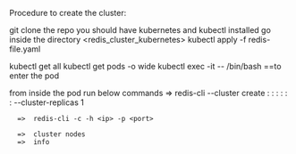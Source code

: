 Procedure to create the cluster:

git clone the repo
you should have kubernetes and kubectl installed
go inside the directory <redis_cluster_kubernetes>
kubectl apply -f redis-file.yaml

kubectl get all
kubectl get pods -o wide
kubectl exec -it <full podname> -- /bin/bash  ==to enter the pod

from inside the pod run below commands
      =>  redis-cli --cluster create <ip>:<port>  <ip>:<port> <ip>:<port> <ip>:<port> <ip>:<port>  
          <ip>:<port> --cluster-replicas 1
          
      =>  redis-cli -c -h <ip> -p <port>
          
      =>  cluster nodes
      =>  info

